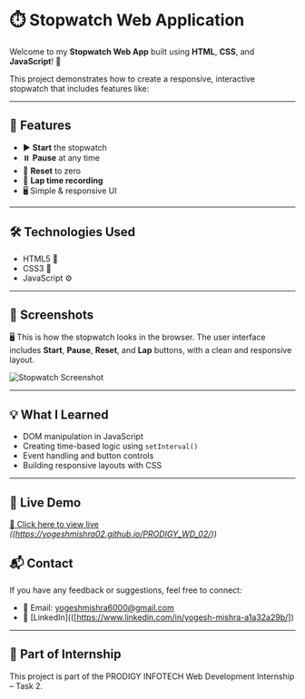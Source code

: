# ⏱️ Stopwatch Web Application

Welcome to my **Stopwatch Web App** built using **HTML**, **CSS**, and **JavaScript**! 🎉

This project demonstrates how to create a responsive, interactive stopwatch that includes features like:

---

## 🚀 Features
- ▶️ **Start** the stopwatch
- ⏸️ **Pause** at any time
- 🔁 **Reset** to zero
- 📝 **Lap time recording**
- 🖥️ Simple & responsive UI

---

## 🛠️ Technologies Used
- HTML5 📄
- CSS3 🎨
- JavaScript ⚙️

---

## 📸 Screenshots

🖥️ This is how the stopwatch looks in the browser. The user interface includes **Start**, **Pause**, **Reset**, and **Lap** buttons, with a clean and responsive layout.

![Stopwatch Screenshot](https://github.com/user-attachments/assets/8b9a7d53-1b58-4ff3-9b05-938e6fb1c086)

---

## 💡 What I Learned
- DOM manipulation in JavaScript
- Creating time-based logic using `setInterval()`
- Event handling and button controls
- Building responsive layouts with CSS

---

## 📲 Live Demo
[🔗 Click here to view live](#) *((https://yogeshmishra02.github.io/PRODIGY_WD_02/))*

## 📬 Contact
If you have any feedback or suggestions, feel free to connect:

- 📧 Email: yogeshmishra6000@gmail.com  
- 💼 [LinkedIn](([https://www.linkedin.com/in/yogesh-mishra-a1a32a29b/])  

---

## 📁 Part of Internship

This project is part of the PRODIGY INFOTECH Web Development Internship – Task 2.
